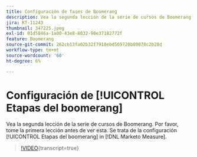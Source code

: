 ```yaml
---
title: Configuración de fases de Boomerang
description: Vea la segunda lección de la serie de cursos de Boomerang. Por favor, tome la primera lección antes de ver esta. Se trata de la configuración de las fases de boomerang en [!DNL Marketo Measure].
jira: KT-11243
thumbnail: 347225.jpeg
exl-id: 01d5846a-1a00-43e8-8032-90e37182772f
feature: Boomerang
source-git-commit: 262cb13fa02b32f7918ebd569720b80078c2b28d
workflow-type: tm+mt
source-wordcount: '60'
ht-degree: 6%

---
```


# Configuración de [!UICONTROL Etapas del boomerang]

Vea la segunda lección de la serie de cursos de Boomerang. Por favor, tome la primera lección antes de ver esta. Se trata de la configuración [!UICONTROL Etapas del boomerang] in [!DNL Marketo Measure].

>[!VIDEO](https://video.tv.adobe.com/v/347225/?learn=on){transcript=true}
